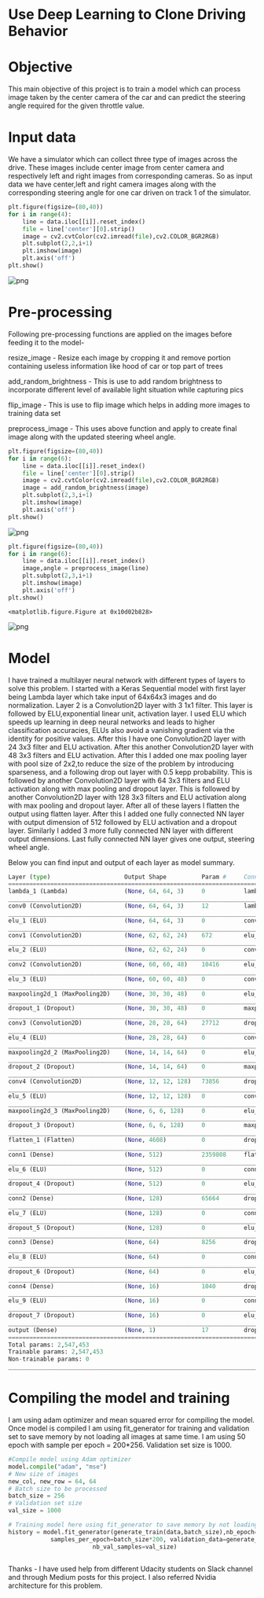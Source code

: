 
# Use Deep Learning to Clone Driving Behavior

# Objective
This main objective of this project is to train a model which can process image taken by the center camera of the car and can predict the steering angle required for the given throttle value. 



# Input data
We have a simulator which can collect three type of images across the drive. These images include center image from center camera and respectively left and right images from corresponding cameras. 
So as input data we have center,left and right camera images along with the corresponding steering angle for one car driven on track 1 of the simulator. 



```python
plt.figure(figsize=(80,40))
for i in range(4):
    line = data.iloc[[i]].reset_index()
    file = line['center'][0].strip()
    image = cv2.cvtColor(cv2.imread(file),cv2.COLOR_BGR2RGB)
    plt.subplot(2,2,i+1)
    plt.imshow(image)
    plt.axis('off')
plt.show()
```


![png](output_3_0.png)


# Pre-processing
Following pre-processing functions are applied on the images before feeding it to the model-

resize_image - Resize each image by cropping it and remove portion containing useless information like hood of car or top part of trees

add_random_brightness - This is use to add random brightness to incorporate different level of available light situation while capturing pics

flip_image - This is use to flip image which helps in adding more images to training data set

preprocess_image - This uses above function and apply to create final image along with the updated steering wheel angle.


```python
plt.figure(figsize=(80,40))
for i in range(6):
    line = data.iloc[[i]].reset_index()
    file = line['center'][0].strip()
    image = cv2.cvtColor(cv2.imread(file),cv2.COLOR_BGR2RGB)
    image = add_random_brightness(image)
    plt.subplot(2,3,i+1)
    plt.imshow(image)
    plt.axis('off')
plt.show()
```


![png](output_5_0.png)



```python
plt.figure(figsize=(80,40))
for i in range(6):
    line = data.iloc[[i]].reset_index()
    image,angle = preprocess_image(line)
    plt.subplot(2,3,i+1)
    plt.imshow(image)
    plt.axis('off')
plt.show()
```


    <matplotlib.figure.Figure at 0x10d02b828>



![png](output_6_1.png)


# Model
I have trained a multilayer neural network with different types of layers to solve this problem.
I started with a Keras Sequential model with first layer being Lambda layer which take input of 64x64x3 images and do normalization. Layer 2 is a Convolution2D layer with 3 1x1 filter. This layer is followed by ELU,exponential linear unit, activation layer. I used ELU which speeds up learning in deep neural networks and leads to higher classification accuracies, ELUs also avoid a vanishing gradient via the identity for positive values. After this I have one Convolution2D layer with 24 3x3 filter and ELU activation. After this another Convolution2D layer with 48 3x3 filters and ELU activation.
After this I added one max pooling layer with pool size of 2x2,to reduce the size of the problem by introducing sparseness, and a following drop out layer with 0.5 kepp probability. This is followed by another Convolution2D layer with 64 3x3 filters and ELU activation along with max pooling and dropout layer. This is followed by another Convolution2D layer with 128 3x3 filters and ELU activation along with max pooling and dropout layer.
After all of these layers I flatten the output using flatten layer.
After this I added one fully connected NN layer with output dimension of 512 followed by ELU activation and a dropout layer. Similarly I added 3 more fully connected NN layer with different output dimensions. 
Last fully connected NN layer gives one output, steering wheel angle. 

Below you can find input and output of each layer as model summary.



```python
Layer (type)                     Output Shape          Param #     Connected to                     
====================================================================================================
lambda_1 (Lambda)                (None, 64, 64, 3)     0           lambda_input_1[0][0]             
____________________________________________________________________________________________________
conv0 (Convolution2D)            (None, 64, 64, 3)     12          lambda_1[0][0]                   
____________________________________________________________________________________________________
elu_1 (ELU)                      (None, 64, 64, 3)     0           conv0[0][0]                      
____________________________________________________________________________________________________
conv1 (Convolution2D)            (None, 62, 62, 24)    672         elu_1[0][0]                      
____________________________________________________________________________________________________
elu_2 (ELU)                      (None, 62, 62, 24)    0           conv1[0][0]                      
____________________________________________________________________________________________________
conv2 (Convolution2D)            (None, 60, 60, 48)    10416       elu_2[0][0]                      
____________________________________________________________________________________________________
elu_3 (ELU)                      (None, 60, 60, 48)    0           conv2[0][0]                      
____________________________________________________________________________________________________
maxpooling2d_1 (MaxPooling2D)    (None, 30, 30, 48)    0           elu_3[0][0]                      
____________________________________________________________________________________________________
dropout_1 (Dropout)              (None, 30, 30, 48)    0           maxpooling2d_1[0][0]             
____________________________________________________________________________________________________
conv3 (Convolution2D)            (None, 28, 28, 64)    27712       dropout_1[0][0]                  
____________________________________________________________________________________________________
elu_4 (ELU)                      (None, 28, 28, 64)    0           conv3[0][0]                      
____________________________________________________________________________________________________
maxpooling2d_2 (MaxPooling2D)    (None, 14, 14, 64)    0           elu_4[0][0]                      
____________________________________________________________________________________________________
dropout_2 (Dropout)              (None, 14, 14, 64)    0           maxpooling2d_2[0][0]             
____________________________________________________________________________________________________
conv4 (Convolution2D)            (None, 12, 12, 128)   73856       dropout_2[0][0]                  
____________________________________________________________________________________________________
elu_5 (ELU)                      (None, 12, 12, 128)   0           conv4[0][0]                      
____________________________________________________________________________________________________
maxpooling2d_3 (MaxPooling2D)    (None, 6, 6, 128)     0           elu_5[0][0]                      
____________________________________________________________________________________________________
dropout_3 (Dropout)              (None, 6, 6, 128)     0           maxpooling2d_3[0][0]             
____________________________________________________________________________________________________
flatten_1 (Flatten)              (None, 4608)          0           dropout_3[0][0]                  
____________________________________________________________________________________________________
conn1 (Dense)                    (None, 512)           2359808     flatten_1[0][0]                  
____________________________________________________________________________________________________
elu_6 (ELU)                      (None, 512)           0           conn1[0][0]                      
____________________________________________________________________________________________________
dropout_4 (Dropout)              (None, 512)           0           elu_6[0][0]                      
____________________________________________________________________________________________________
conn2 (Dense)                    (None, 128)           65664       dropout_4[0][0]                  
____________________________________________________________________________________________________
elu_7 (ELU)                      (None, 128)           0           conn2[0][0]                      
____________________________________________________________________________________________________
dropout_5 (Dropout)              (None, 128)           0           elu_7[0][0]                      
____________________________________________________________________________________________________
conn3 (Dense)                    (None, 64)            8256        dropout_5[0][0]                  
____________________________________________________________________________________________________
elu_8 (ELU)                      (None, 64)            0           conn3[0][0]                      
____________________________________________________________________________________________________
dropout_6 (Dropout)              (None, 64)            0           elu_8[0][0]                      
____________________________________________________________________________________________________
conn4 (Dense)                    (None, 16)            1040        dropout_6[0][0]                  
____________________________________________________________________________________________________
elu_9 (ELU)                      (None, 16)            0           conn4[0][0]                      
____________________________________________________________________________________________________
dropout_7 (Dropout)              (None, 16)            0           elu_9[0][0]                      
____________________________________________________________________________________________________
output (Dense)                   (None, 1)             17          dropout_7[0][0]                  
====================================================================================================
Total params: 2,547,453
Trainable params: 2,547,453
Non-trainable params: 0
____________________________________________________________________________________________________
```

# Compiling the model and training
I am using adam optimizer and mean squared error for compiling the model. Once model is compiled I am using fit_generator for training and validation set to save memory by not loading all images at same time. I am using 50 epoch with sample per epoch =  200*256. Validation set size is 1000.


```python
#Compile model using Adam optimizer
model.compile("adam", "mse")
# New size of images
new_col, new_row = 64, 64
# Batch size to be processed
batch_size = 256
# Validation set size
val_size = 1000

# Training model here using fit_generator to save memory by not loading all images at same time
history = model.fit_generator(generate_train(data,batch_size),nb_epoch=50,
            samples_per_epoch=batch_size*200, validation_data=generate_validate(data),
                        nb_val_samples=val_size)
```


```python

```
Thanks - I have used help from different Udacity students on Slack channel and through Medium posts for this project. I also referred Nvidia architecture for this problem.

